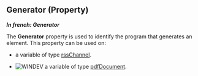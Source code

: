 
## Generator (Property)

***In french: Generator***
	



<a name="XUse"></a>
<a name="Use"></a>
<a name="description"></a>
The **Generator** property is used to identify the program that generates an element. This property can be used on: 

- a variable of type [rssChannel](../WDLang5/1000017769.md).  

- ![WINDEV](https://doc.pcsoft.fr/ext/images/us/WD.png) a variable of type [pdfDocument](../WDLang6/1000024909.md).




